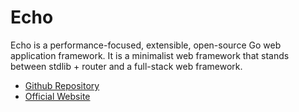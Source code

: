 # Echo

Echo is a performance-focused, extensible, open-source Go web application framework. It is a minimalist web framework that stands between stdlib + router and a full-stack web framework.

- [Github Repository](https://github.com/labstack/echo)
- [Official Website](https://echo.labstack.com/)

